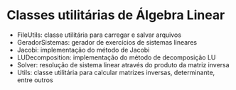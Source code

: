 # Classes utilitárias de Álgebra Linear
* FileUtils: classe utilitária para carregar e salvar arquivos
* GeradorSistemas: gerador de exercícios de sistemas lineares
* Jacobi: implementação do método de Jacobi
* LUDecomposition: implementação do método de decomposição LU
* Solver: resolução de sistema linear através do produto da matriz inversa
* Utils: classe utilitária para calcular matrizes inversas, determinante, entre outros
